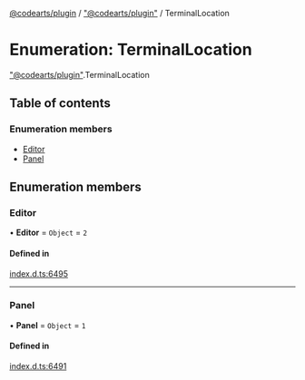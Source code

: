 [@codearts/plugin](../README.md) / ["@codearts/plugin"](../modules/_codearts_plugin_.md) / TerminalLocation

# Enumeration: TerminalLocation

["@codearts/plugin"](../modules/_codearts_plugin_.md).TerminalLocation

## Table of contents

### Enumeration members

- [Editor](codearts_plugin_.TerminalLocation.md#editor)
- [Panel](codearts_plugin_.TerminalLocation.md#panel)

## Enumeration members

### Editor

• **Editor** = `Object` = `2`

#### Defined in

[index.d.ts:6495](https://github.com/huaweicloud/cloudide-plugin-api/blob/d4de966/index.d.ts#L6495)

___

### Panel

• **Panel** = `Object` = `1`

#### Defined in

[index.d.ts:6491](https://github.com/huaweicloud/cloudide-plugin-api/blob/d4de966/index.d.ts#L6491)
